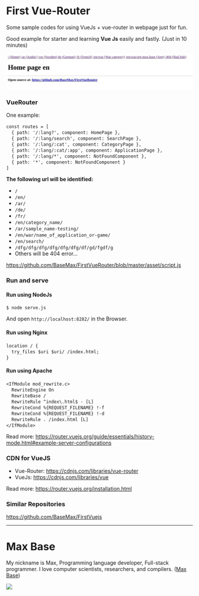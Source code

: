 # First Vue-Router

Some sample codes for using VueJs + vue-router in webpage just for fun.

Good example for starter and learning **Vue Js** easily and fastly. (Just in 10 minutes)

![First Vue-Router](demo.jpg)

### VueRouter

One example:

```
const routes = [
  { path: '/:lang?', component: HomePage },
  { path: '/:lang/search', component: SearchPage },
  { path: '/:lang/:cat', component: CategoryPage },
  { path: '/:lang/:cat/:app', component: ApplicationPage },
  { path: '/:lang/*', component: NotFoundComponent },
  { path: '*', component: NotFoundComponent }
]
```

**The following url will be identified:**

- `/`
- `/en/`
- `/ar/`
- `/de/`
- `/fr/`
- `/en/category_name/`
- `/ar/sample_name-testing/`
- `/en/war/name_of_application_or-game/`
- `/en/search/`
- `/dfg/dfg/dfg/dfg/dfg/dfg/df/gd/fgdf/g`
- Others will be 404 error...

https://github.com/BaseMax/FirstVueRouter/blob/master/asset/script.js

### Run and serve

#### Run using NodeJs

```
$ node serve.js
```

And open `http://localhost:8282/` in the Browser.

#### Run using Nginx

```
location / {
  try_files $uri $uri/ /index.html;
}
```

#### Run using Apache

```
<IfModule mod_rewrite.c>
  RewriteEngine On
  RewriteBase /
  RewriteRule ^index\.html$ - [L]
  RewriteCond %{REQUEST_FILENAME} !-f
  RewriteCond %{REQUEST_FILENAME} !-d
  RewriteRule . /index.html [L]
</IfModule>
```

Read more: https://router.vuejs.org/guide/essentials/history-mode.html#example-server-configurations

### CDN for VueJS

- Vue-Router: https://cdnjs.com/libraries/vue-router
- VueJs: https://cdnjs.com/libraries/vue

Read more: https://router.vuejs.org/installation.html

### Similar Repositories

https://github.com/BaseMax/FirstVuejs

---------

# Max Base

My nickname is Max, Programming language developer, Full-stack programmer. I love computer scientists, researchers, and compilers. ([Max Base](https://maxbase.org/))

<a target="_blank" href="https://www.paypal.com/donate/?cmd=_donations&business=maxbasecode@gmail.com&currency_code=USD&source=url&item_name=Donate:+Supporting+my+open+source+activities+GitHub.com/basemax&item_number=GitHub,+Inc">
<img src="https://raw.githubusercontent.com/BaseMax/BaseMax/master/donate.gif">
</a>
